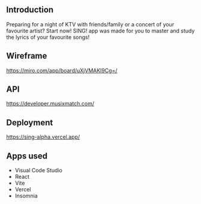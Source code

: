 ## Introduction
Preparing for a night of KTV with friends/family or a concert of your favourite artist? Start now!
SING! app was made for you to master and study the lyrics of your favourite songs! 

## Wireframe
https://miro.com/app/board/uXjVMAKl9Cg=/

## API
https://developer.musixmatch.com/

## Deployment
https://sing-alpha.vercel.app/

## Apps used
* Visual Code Studio
* React
* Vite
* Vercel
* Insomnia


